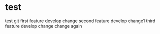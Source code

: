 # test
test git
first feature
develop change
second feature
develop change1
third feature
develop change
change again
